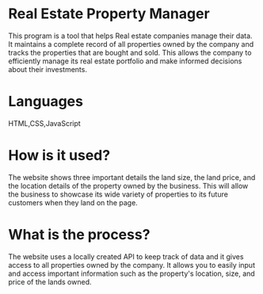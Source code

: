﻿# Real Estate Property Manager

This program is a tool that helps Real estate companies manage their data. It maintains a complete record of all properties owned by the company and tracks the properties that are bought and sold. This allows the company to efficiently manage its real estate portfolio and make informed decisions about their investments.

# Languages
HTML,CSS,JavaScript

# How is it used?

The website shows three important details the land size, the land price, and the location details of the property owned by the business. This will allow the business to showcase its wide variety of properties to its future customers when they land on the page. 

# What is the process?

The website uses a locally created API to keep track of data and it gives access to all properties owned by the company. 
It allows you to easily input and access important information such as the property's location, size, and price of the lands owned.
